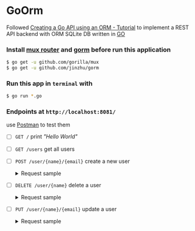 # GoOrm

Followed [Creating a Go API using an ORM - Tutorial](https://www.youtube.com/watch?v=VAGodyl84OY "Creating a Go API using an ORM - Tutorial
") to implement a REST API backend with ORM SQLite DB written in [GO](https://golang.org/ "GO Lang")

### Install [mux router](https://github.com/gorilla/mux "mux router") and [gorm](https://gorm.io/ "gorm") before run this application
```BASH
$ go get -u github.com/gorilla/mux
$ go get -u github.com/jinzhu/gorm
```

### Run this app in `terminal` with
```BASH
$ go run *.go
```

### Endpoints at `http://localhost:8081/`
use [Postman](https://www.getpostman.com/ "Postman") to test them
- [ ] `GET /` print *"Hello World"*
- [ ] `GET /users` get all users
- [ ] `POST /user/{name}/{email}` create a new user
  <details><summary>Request sample</summary>
  
  ```
    http://localhost:8081/user/elliot/no@email.com
  ```
  
  </details>

- [ ] `DELETE /user/{name}` delete a user
  <details><summary>Request sample</summary>
  
  ```
    http://localhost:8081/user/elliot
  ```
  
  </details>
  
- [ ] `PUT /user/{name}/{email}` update a user
  <details><summary>Request sample</summary>
  
  ```
  http://localhost:8081/user/elliot/another.new@email.com
  ```
  </details>
